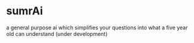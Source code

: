 # sumrAi
a general purpose ai which simplifies your questions into what a five year old can understand
(under development)
